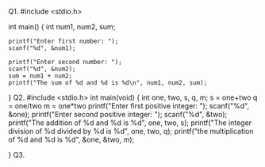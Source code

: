 Q1.
#include <stdio.h>

int main() {
    int num1, num2, sum;
    
    printf("Enter first number: ");
    scanf("%d", &num1);

    printf("Enter second number: ");
    scanf("%d", &num2);
    sum = num1 + num2;
    printf("The sum of %d and %d is %d\n", num1, num2, sum);
}
Q2.
#include <stdio.h>
int main(void)
{
   int one, two, s, q, m;
   s = one+two
   q = one/two
   m = one*two
   printf("Enter first positive integer: ");
   scanf("%d", &one);
   printf("Enter second positive integer: ");
   scanf("%d", &two);
   printf("The addition of %d and %d is %d", one, two, s);
   printf("The integer division of %d divided by %d is %d", one, two, q);
   printf("the multiplication of %d and %d is %d", &one, &two, m);

}
Q3. 

